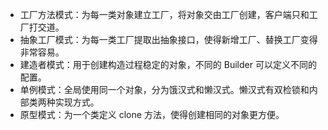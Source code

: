 - 工厂方法模式：为每一类对象建立工厂，将对象交由工厂创建，客户端只和工厂打交道。
- 抽象工厂模式：为每一类工厂提取出抽象接口，使得新增工厂、替换工厂变得非常容易。
- 建造者模式：用于创建构造过程稳定的对象，不同的 Builder 可以定义不同的配置。
- 单例模式：全局使用同一个对象，分为饿汉式和懒汉式。懒汉式有双检锁和内部类两种实现方式。
- 原型模式：为一个类定义 clone 方法，使得创建相同的对象更方便。

